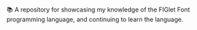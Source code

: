 📚️ A repository for showcasing my knowledge of the FIGlet Font programming language, and continuing to learn the language. 
